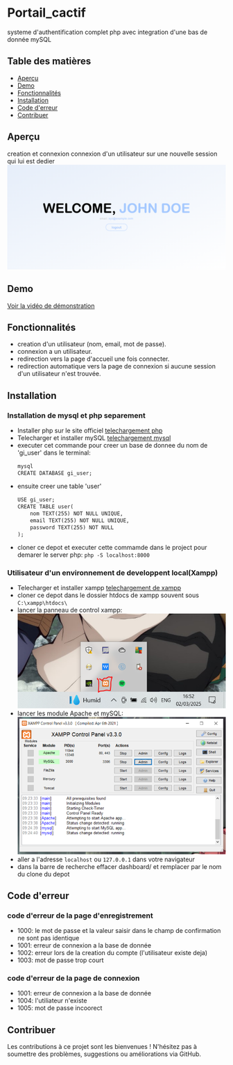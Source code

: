 # Portail_cactif

systeme d'authentification complet php avec integration d'une bas de donnée mySQL

## Table des matières

- [Aperçu](#aperçu)
- [Demo](#Demo)
- [Fonctionnalités](#fonctionnalités)
- [Installation](#installation)
- [Code d'erreur](#code_d'erreur)
- [Contribuer](#contribuer)

## Aperçu
creation et connexion connexion d'un utilisateur sur une nouvelle session qui lui est dedier
![Capture du syteme](/demo/board.png)

## Demo
[Voir la vidéo de démonstration](https://media-hosting.imagekit.io//4252bca9a1dc4a3d/demo.mp4?Expires=1835544471&Key-Pair-Id=K2ZIVPTIP2VGHC&Signature=DW~9fZZp06fs04EJPUQXG~LHiqAljz-h-zSCjT6FAs8nxQKz-Cfu37hCbHpx4iWtn5oQqXa68~J4rhkuvSlMQnNOm~FFyD4MMmpyWKFnQ5xH2I3BLMIuOleQXHD0xIUjMJVWU3cBRwVxsQIVKqhET45k8GJmNGnxRajx-cMes9c4Jm1T2kzaeoNAolLGZnAgwwwEcRq2wOzNJlc5i5yEE2MpCE~t2rXlcHvW6L892L8EqdXDidl1j~5ZzO~rcb7zkw46B6uKUGLOuFON9LbuiPN0M7ad5Snv54ao3x2-4t19CcgpIr9O8CHudnnJUBl0Cc3cqj5XXHwd6J~~DSNnvg__)

## Fonctionnalités

- creation d'un utilisateur (nom, email, mot de passe).
- connexion a un utilisateur.
- redirection vers la page d'accueil une fois connecter.
- redirection automatique vers la page de connexion si aucune session d'un utilisateur n'est trouvée.

## Installation
### Installation de mysql et php separement

- Installer php sur le site officiel [telechargement php](https://www.php.net/downloads.php)
- Telecharger et installer mySQL [telechargement mysql](https://dev.mysql.com/downloads/windows/)
- executer cet commande pour creer un base de donnee du nom de 'gi_user' dans le terminal:
  ```
  mysql
  CREATE DATABASE gi_user;
  ```
- ensuite creer une table 'user'
  ```
  USE gi_user;
  CREATE TABLE user(
      nom TEXT(255) NOT NULL UNIQUE,
      email TEXT(255) NOT NULL UNIQUE,
      password TEXT(255) NOT NULL
  );
  ```
- cloner ce depot et executer cette commamde dans le project pour demarer le server php:
  `
  php -S localhost:8000
  `
### Utilisateur d'un environnement de developpent local(Xampp)

- Telecharger et installer xampp [telechargement de xampp](https://www.apachefriends.org/fr/download.html)
- cloner ce depot dans le dossier htdocs de xampp souvent sous
`C:\xampp\htdocs\`
- lancer la panneau de control xampp:
![xampp control panel icon](/demo/control_icon.png)
- lancer les module Apache et mySQL:
![xampp module](/demo/xampp_control_panel.png)
- aller a l'adresse `localhost` ou `127.0.0.1` dans votre navigateur
- dans la barre de recherche effacer dashboard/ et remplacer par le nom du clone du depot
    
## Code d'erreur
### code d'erreur de la page d'enregistrement

- 1000: le mot de passe et la valeur saisir dans le champ de confirmation ne sont pas identique
- 1001: erreur de connexion a la base de donnée
- 1002: erreur lors de la creation du compte (l'utilisateur existe deja)
- 1003: mot de passe trop court

### code d'erreur de la page de connexion

- 1001: erreur de connexion a la base de donnée
- 1004: l'utiliateur n'existe
- 1005: mot de passe incoorect

## Contribuer

Les contributions à ce projet sont les bienvenues ! N'hésitez pas à soumettre des problèmes, suggestions ou améliorations via GitHub.
